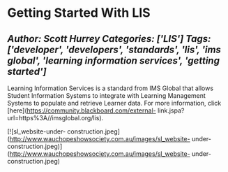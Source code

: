 # Getting Started With LIS
*Author: Scott Hurrey*
*Categories: ['LIS']*
*Tags: ['developer', 'developers', 'standards', 'lis', 'ims global', 'learning information services', 'getting started']*
---
Learning Information Services is a standard from IMS Global that allows
Student Information Systems to integrate with Learning Management Systems to
populate and retrieve Learner data. For more information, click
[here](https://community.blackboard.com/external-
link.jspa?url=https%3A//imsglobal.org/lis).

[![sl_website-under-
construction.jpeg](http://www.wauchopeshowsociety.com.au/images/sl_website-
under-
construction.jpeg)](http://www.wauchopeshowsociety.com.au/images/sl_website-
under-construction.jpeg)

